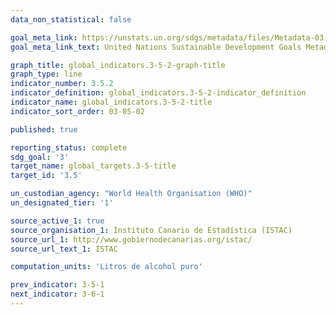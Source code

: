 ```yaml
---
data_non_statistical: false

goal_meta_link: https://unstats.un.org/sdgs/metadata/files/Metadata-03-05-02.pdf
goal_meta_link_text: United Nations Sustainable Development Goals Metadata (PDF 214 KB)

graph_title: global_indicators.3-5-2-graph-title
graph_type: line
indicator_number: 3.5.2
indicator_definition: global_indicators.3-5-2-indicator_definition
indicator_name: global_indicators.3-5-2-title
indicator_sort_order: 03-05-02

published: true

reporting_status: complete
sdg_goal: '3'
target_name: global_targets.3-5-title
target_id: '3.5'

un_custodian_agency: "World Health Organisation (WHO)"
un_designated_tier: '1'

source_active_1: true
source_organisation_1: Instituto Canario de Estadística (ISTAC)
source_url_1: http://www.gobiernodecanarias.org/istac/
source_url_text_1: ISTAC

computation_units: 'Litros de alcohol puro'

prev_indicator: 3-5-1
next_indicator: 3-6-1
---
```

